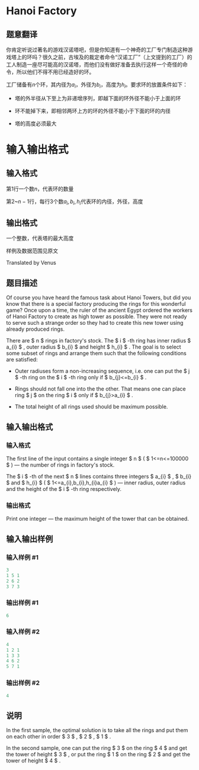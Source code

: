 # Hanoi Factory

## 题意翻译

你肯定听说过著名的游戏汉诺塔吧，但是你知道有一个神奇的工厂专门制造这种游戏塔上的环吗？很久之前，古埃及的裁定者命令“汉诺工厂”（上文提到的工厂）的工人制造一座尽可能高的汉诺塔，而他们没有做好准备去执行这样一个奇怪的命令，所以他们不得不用已经造好的环。

工厂储备有$n$个环，其内径为$a_i$，外径为$b_i$，高度为$h_i$。要求环的放置条件如下：

- 塔的外半径从下至上为非递增序列，即越下面的环外径不能小于上面的环

- 环不能掉下来，即相邻两环上方的环的外径不能小于下面的环的内径

- 塔的高度必须最大

# 输入输出格式

## 输入格式

第$1$行一个数$n$，代表环的数量

第$2$~$n-1$行，每行3个数$a_i,b_i,h_i$代表环的内径，外径，高度

## 输出格式

一个整数，代表塔的最大高度

样例及数据范围见原文

Translated by Venus

## 题目描述

Of course you have heard the famous task about Hanoi Towers, but did you know that there is a special factory producing the rings for this wonderful game? Once upon a time, the ruler of the ancient Egypt ordered the workers of Hanoi Factory to create as high tower as possible. They were not ready to serve such a strange order so they had to create this new tower using already produced rings.

There are $ n $ rings in factory's stock. The $ i $ -th ring has inner radius $ a_{i} $ , outer radius $ b_{i} $ and height $ h_{i} $ . The goal is to select some subset of rings and arrange them such that the following conditions are satisfied:

- Outer radiuses form a non-increasing sequence, i.e. one can put the $ j $ -th ring on the $ i $ -th ring only if $ b_{j}<=b_{i} $ .

- Rings should not fall one into the the other. That means one can place ring $ j $ on the ring $ i $ only if $ b_{j}>a_{i} $ .

- The total height of all rings used should be maximum possible.

## 输入输出格式

### 输入格式

The first line of the input contains a single integer $ n $ ( $ 1<=n<=100000 $ ) — the number of rings in factory's stock.

The $ i $ -th of the next $ n $ lines contains three integers $ a_{i} $ , $ b_{i} $ and $ h_{i} $ ( $ 1<=a_{i},b_{i},h_{i}a_{i} $ ) — inner radius, outer radius and the height of the $ i $ -th ring respectively.

### 输出格式

Print one integer — the maximum height of the tower that can be obtained.

## 输入输出样例

### 输入样例 #1

```cpp
3
1 5 1
2 6 2
3 7 3

```
### 输出样例 #1

```cpp
6

```
### 输入样例 #2

```cpp
4
1 2 1
1 3 3
4 6 2
5 7 1

```
### 输出样例 #2

```cpp
4

```
## 说明

In the first sample, the optimal solution is to take all the rings and put them on each other in order $ 3 $ , $ 2 $ , $ 1 $ .

In the second sample, one can put the ring $ 3 $ on the ring $ 4 $ and get the tower of height $ 3 $ , or put the ring $ 1 $ on the ring $ 2 $ and get the tower of height $ 4 $ .

